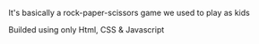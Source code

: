It's basically a rock-paper-scissors game we used to play as kids

Builded using only Html, CSS & Javascript
